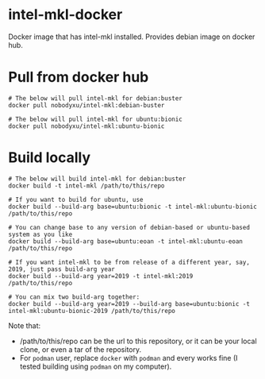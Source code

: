 # intel-mkl-docker

Docker image that has intel-mkl installed. Provides debian image on docker hub.

# Pull from docker hub

```shell
# The below will pull intel-mkl for debian:buster
docker pull nobodyxu/intel-mkl:debian-buster

# The below will pull intel-mkl for ubuntu:bionic
docker pull nobodyxu/intel-mkl:ubuntu-bionic
```

# Build locally

```shell
# The below will build intel-mkl for debian:buster
docker build -t intel-mkl /path/to/this/repo

# If you want to build for ubuntu, use
docker build --build-arg base=ubuntu:bionic -t intel-mkl:ubuntu-bionic /path/to/this/repo

# You can change base to any version of debian-based or ubuntu-based system as you like
docker build --build-arg base=ubuntu:eoan -t intel-mkl:ubuntu-eoan /path/to/this/repo

# If you want intel-mkl to be from release of a different year, say, 2019, just pass build-arg year
docker build --build-arg year=2019 -t intel-mkl:2019 /path/to/this/repo

# You can mix two build-arg together:
docker build --build-arg year=2019 --build-arg base=ubuntu:bionic -t intel-mkl:ubuntu-bionic-2019 /path/to/this/repo
```

Note that:

 - /path/to/this/repo can be the url to this repository, or it can be your local clone, or even a tar of the repository.
 - For `podman` user, replace `docker` with `podman` and every works fine (I tested building using `podman` on my computer).

